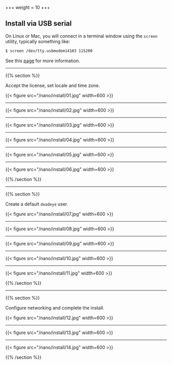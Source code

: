 +++
weight = 10
+++

## Install via USB serial

On Linux or Mac, you will connect in a terminal window using the `screen` utility, typically something like:

```sh
$ screen /dev/tty.usbmodem14103 115200
```

See this [page](https://www.jetsonhacks.com/2019/08/21/jetson-nano-headless-setup/) for more information.

---

{{% section %}}

Accept the license, set locale and time zone.

{{< figure src="/nano/install/01.jpg" width=600 >}}

---

{{< figure src="/nano/install/02.jpg" width=600 >}}

---

{{< figure src="/nano/install/03.jpg" width=600 >}}

---

{{< figure src="/nano/install/04.jpg" width=600 >}}

---

{{< figure src="/nano/install/05.jpg" width=600 >}}

---

{{< figure src="/nano/install/06.jpg" width=600 >}}

{{% /section %}}

---

{{% section %}}

Create a default `deadeye` user.

{{< figure src="/nano/install/07.jpg" width=600 >}}

---

{{< figure src="/nano/install/08.jpg" width=600 >}}

---

{{< figure src="/nano/install/09.jpg" width=600 >}}

---

{{< figure src="/nano/install/10.jpg" width=600 >}}

---

{{< figure src="/nano/install/11.jpg" width=600 >}}

{{% /section %}}

---

{{% section %}}

Configure networking and complete the install.

{{< figure src="/nano/install/12.jpg" width=600 >}}

---

{{< figure src="/nano/install/13.jpg" width=600 >}}

---

{{< figure src="/nano/install/14.jpg" width=600 >}}

{{% /section %}}
